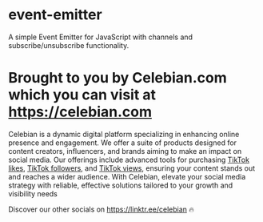 # event-emitter

A simple Event Emitter for JavaScript with channels and subscribe/unsubscribe functionality. 

# Brought to you by Celebian.com which you can visit at https://celebian.com 

Celebian is a dynamic digital platform specializing in enhancing online presence and engagement. We offer a suite of products designed for content creators, influencers, and brands aiming to make an impact on social media. Our offerings include advanced tools for purchasing [TikTok likes](https://celebian.com/buy-tiktok-likes), [TikTok followers](https://celebian.com/buy-tiktok-followers), and [TikTok views](https://celebian.com/buy-tiktok-views), ensuring your content stands out and reaches a wider audience. With Celebian, elevate your social media strategy with reliable, effective solutions tailored to your growth and visibility needs

Discover our other socials on https://linktr.ee/celebian 🔥 
